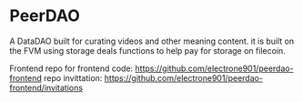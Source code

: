 # PeerDAO
A DataDAO built for curating videos and other meaning content. it is built on the FVM using storage deals functions to help pay for storage on filecoin.

Frontend repo for frontend code: https://github.com/electrone901/peerdao-frontend
repo invittation: https://github.com/electrone901/peerdao-frontend/invitations
